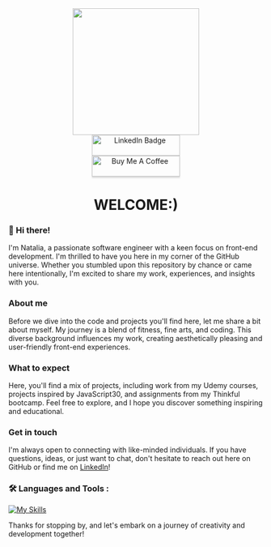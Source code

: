 <img src="https://komarev.com/ghpvc/?username=Natalia-Alvarez-git&style=flat-square&color=blue" alt=""/>
<div id="header" align="center">
  <img src="https://media.giphy.com/media/jSVxBEfdSA2GEUEAw4/giphy.gif" width="250"/>
</div>
<div id="linked in" align="center">
 <a href="https://www.linkedin.com/in/natalia-alvarez-30b224230/">
    <img src="https://img.shields.io/badge/LinkedIn-blue?style=for-the-badge&logo=linkedin&logoColor=white" alt="LinkedIn Badge" height="41px" width="174px"/>
  </a>
</div>
<div id="coffe badge" align="center">
  <a href="https://www.buymeacoffee.com/Nataliaalvarez" target="_blank"><img src="https://www.buymeacoffee.com/assets/img/custom_images/orange_img.png" alt="Buy Me A Coffee" style="height: 41px !important;width: 174px !important;box-shadow: 0px 3px 2px 0px rgba(190, 190, 190, 0.5) !important;-webkit-box-shadow: 0px 3px 2px 0px rgba(190, 190, 190, 0.5) !important;" ></a>
</div>
<h1 align="center">WELCOME:)</h1>

### :wave: Hi there! 
I'm Natalia, a passionate software engineer with a keen focus on front-end development. I'm thrilled to have you here in my corner of the GitHub universe. Whether you stumbled upon this repository by chance or came here intentionally, I'm excited to share my work, experiences, and insights with you.

### About me
Before we dive into the code and projects you'll find here, let me share a bit about myself. My journey is a blend of fitness, fine arts, and coding. This diverse background influences my work, creating aesthetically pleasing and user-friendly front-end experiences.

### What to expect
Here, you'll find a mix of projects, including work from my Udemy courses, projects inspired by JavaScript30, and assignments from my Thinkful bootcamp. Feel free to explore, and I hope you discover something inspiring and educational.

### Get in touch
I'm always open to connecting with like-minded individuals. If you have questions, ideas, or just want to chat, don't hesitate to reach out here on GitHub or find me on [LinkedIn](www.linkedin.com/in/natali-a-lvarez)!

### :hammer_and_wrench: Languages and Tools :
  [![My Skills](https://skillicons.dev/icons?i=html,css,bootstrap,sass,js,react,redux,nodejs,postgres,git,github,figma)](https://skillicons.dev)

Thanks for stopping by, and let's embark on a journey of creativity and development together!
